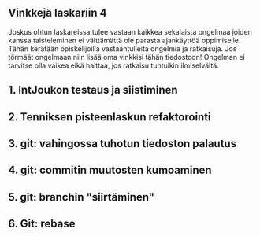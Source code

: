 ## Vinkkejä laskariin 4

Joskus ohtun laskareissa tulee vastaan kaikkea sekalaista ongelmaa joiden kanssa taisteleminen ei välttämättä ole parasta ajankäyttöä oppimiselle. Tähän kerätään opiskelijoilla vastaantulleita ongelmia ja ratkaisuja. Jos törmäät ongelmaan niin lisää oma vinkkisi tähän tiedostoon! Ongelman ei tarvitse olla vaikea eikä haittaa, jos ratkaisu tuntuikin ilmiselvältä. 

## 1. IntJoukon testaus ja siistiminen

## 2. Tenniksen pisteenlaskun refaktorointi

## 3. git: vahingossa tuhotun tiedoston palautus

## 4. git: commitin muutosten kumoaminen

## 5. git: branchin "siirtäminen"

## 6. Git: rebase